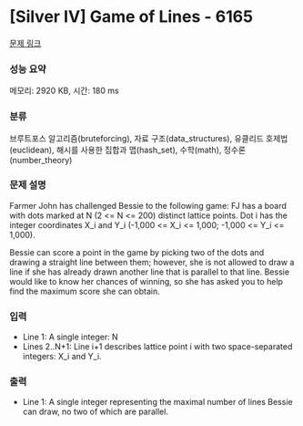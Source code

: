# [Silver IV] Game of Lines - 6165 

[문제 링크](https://www.acmicpc.net/problem/6165) 

### 성능 요약

메모리: 2920 KB, 시간: 180 ms

### 분류

브루트포스 알고리즘(bruteforcing), 자료 구조(data_structures), 유클리드 호제법(euclidean), 해시를 사용한 집합과 맵(hash_set), 수학(math), 정수론(number_theory)

### 문제 설명

<p>Farmer John has challenged Bessie to the following game: FJ has a board with dots marked at N (2 <= N <= 200) distinct lattice points. Dot i has the integer coordinates X_i and Y_i (-1,000 <= X_i <= 1,000; -1,000 <= Y_i <= 1,000).</p>

<p>Bessie can score a point in the game by picking two of the dots and drawing a straight line between them; however, she is not allowed to draw a line if she has already drawn another line that is parallel to that line. Bessie would like to know her chances of winning, so she has asked you to help find the maximum score she can obtain.</p>

### 입력 

 <ul>
	<li>Line 1: A single integer: N</li>
	<li>Lines 2..N+1: Line i+1 describes lattice point i with two space-separated integers: X_i and Y_i.</li>
</ul>

<p> </p>

### 출력 

 <ul>
	<li>Line 1: A single integer representing the maximal number of lines Bessie can draw, no two of which are parallel.</li>
</ul>

<p> </p>

